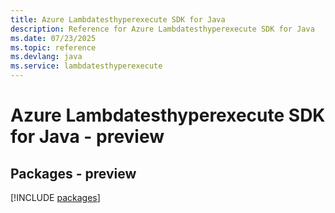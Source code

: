 ```yaml
---
title: Azure Lambdatesthyperexecute SDK for Java
description: Reference for Azure Lambdatesthyperexecute SDK for Java
ms.date: 07/23/2025
ms.topic: reference
ms.devlang: java
ms.service: lambdatesthyperexecute
---
```

# Azure Lambdatesthyperexecute SDK for Java - preview
## Packages - preview
[!INCLUDE [packages](lambdatesthyperexecute-index.md)]
